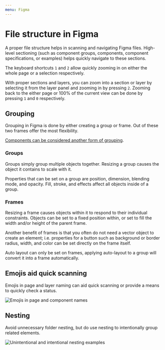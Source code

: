 ```yaml
---
menu: Figma
---
```


# File structure in Figma

A proper file structure helps in scanning and navigating Figma files. High-level sectioning (such as component groups, components, component specifications, or examples) helps quickly navigate to these sections.

The keyboard shortcuts `1` and `2` allow quickly zooming in on either the whole page or a selection respectively.

With proper sections and layers, you can zoom into a section or layer by selecting it from the layer panel and zooming in by pressing `2`. Zooming back to the either page or 100% of the current view can be done by pressing `1` and `0` respectively.

## Grouping

Grouping in Figma is done by either creating a group or frame. Out of these two frames offer the most flexibility.

[Components can be considered another form of grouping](figma-components.md).

### Groups

Groups simply group multiple objects together. Resizing a group causes the object it contains to scale with it.

Properties that can be set on a group are position, dimension, blending mode, and opacity. Fill, stroke, and effects affect all objects inside of a group.

### Frames

Resizing a frame causes objects within it to respond to their individual constraints. Objects can be set to a fixed position within, or set to fill the width and/or height of the parent frame.

Another benefit of frames is that you often do not need a vector object to create an element; i.e. properties for a button such as background or border radius, width, and color can be set directly on the frame itself.

Auto layout can only be set on frames, applying auto-layout to a group will convert it into a frame automatically.

## Emojis aid quick scanning

Emojis in page and layer naming can aid quick scanning or provide a means to quickly check a status.

![Emojis in page and component names](https://user-images.githubusercontent.com/248921/140959174-76e45980-73df-43c1-b918-f6cd14af3a29.png)

## Nesting

Avoid unnecessary folder nesting, but do use nesting to intentionally group related elements.

![Unintentional and intentional nesting examples](https://user-images.githubusercontent.com/248921/140959366-05df035f-3255-4346-8c65-f06056b241f0.png)
